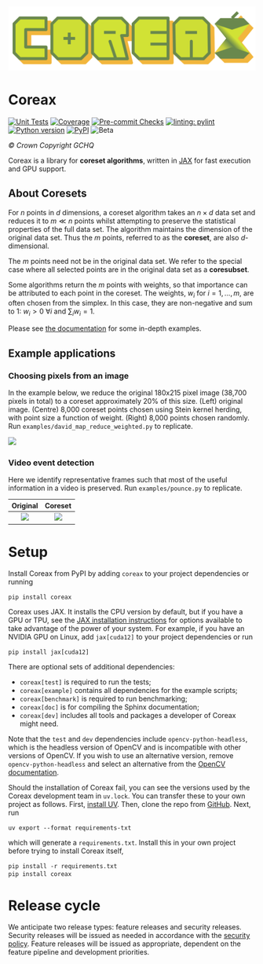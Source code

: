 <div align="center">
    <img alt="Coreax logo" src="https://raw.githubusercontent.com/gchq/coreax/main/documentation/assets/Logo.svg">
</div>

# Coreax

[![Unit Tests](https://github.com/gchq/coreax/actions/workflows/unittests.yml/badge.svg)](https://github.com/gchq/coreax/actions/workflows/unittests.yml)
[![Coverage](https://img.shields.io/endpoint?url=https%3A%2F%2Fraw.githubusercontent.com%2Fgchq%2Fcoreax-metadata%2Frefs%2Fheads%2Fmain%2Fcoverage%2Fcoreax_coverage.json)](https://github.com/gchq/coreax/actions/workflows/coverage.yml)
[![Pre-commit Checks](https://github.com/gchq/coreax/actions/workflows/pre_commit_checks.yml/badge.svg)](https://github.com/gchq/coreax/actions/workflows/pre_commit_checks.yml)
[![linting: pylint](https://img.shields.io/badge/linting-pylint-yellowgreen)](https://github.com/pylint-dev/pylint)
[![Python version](https://img.shields.io/pypi/pyversions/coreax.svg)](https://pypi.org/project/coreax)
[![PyPI](https://img.shields.io/pypi/v/coreax)](https://pypi.org/project/coreax)
![Beta](https://img.shields.io/badge/pre--release-beta-red)

_© Crown Copyright GCHQ_

Coreax is a library for **coreset algorithms**, written in <a href="https://jax.readthedocs.io/en/latest/notebooks/quickstart.html" target="_blank">JAX</a> for fast execution and GPU support.

## About Coresets

For $n$ points in $d$ dimensions, a coreset algorithm takes an $n \times d$ data set and
reduces it to $m \ll n$ points whilst attempting to preserve the statistical properties
of the full data set. The algorithm maintains the dimension of the original data set.
Thus the $m$ points, referred to as the **coreset**, are also $d$-dimensional.

The $m$ points need not be in the original data set. We refer to the special case where
all selected points are in the original data set as a **coresubset**.

Some algorithms return the $m$ points with weights, so that importance can be
attributed to each point in the coreset. The weights, $w_i$ for $i=1,...,m$, are often
chosen from the simplex. In this case, they are non-negative and sum to 1:
$w_i >0$ $\forall i$ and $\sum_{i} w_i =1$.

Please see [the documentation](https://coreax.readthedocs.io/en/latest/quickstart.html) for some in-depth examples.


##  Example applications

### Choosing pixels from an image

In the example below, we reduce the original 180x215
pixel image (38,700 pixels in total) to a coreset approximately 20% of this size.
(Left) original image.
(Centre) 8,000 coreset points chosen using Stein kernel herding, with point size a
function of weight.
(Right) 8,000 points chosen randomly.
Run `examples/david_map_reduce_weighted.py` to  replicate.

![](https://raw.githubusercontent.com/gchq/coreax/main/examples/data/david_coreset.png)


### Video event detection

Here we identify representative frames such that most of the
useful information in a video is preserved.
Run `examples/pounce.py` to replicate.

|                                 Original                                 |                                     Coreset                                      |
|:------------------------------------------------------------------------:|:--------------------------------------------------------------------------------:|
| ![](https://raw.githubusercontent.com/gchq/coreax/main/examples/pounce/pounce.gif) | ![](https://raw.githubusercontent.com/gchq/coreax/main/examples/pounce/pounce_coreset.gif) |


# Setup

Install Coreax from PyPI by adding `coreax` to your project dependencies or running
```shell
pip install coreax
```

Coreax uses JAX. It installs the CPU version by default, but if you have a GPU or TPU,
see the
[JAX installation instructions](https://jax.readthedocs.io/en/latest/installation.html)
for options available to take advantage of the power of your system. For example, if you
have an NVIDIA GPU on Linux, add `jax[cuda12]` to your project dependencies or run
```shell
pip install jax[cuda12]
```

There are optional sets of additional dependencies:
* `coreax[test]` is required to run the tests;
* `coreax[example]` contains all dependencies for the example scripts;
* `coreax[benchmark]` is required to run benchmarking;
* `coreax[doc]` is for compiling the Sphinx documentation;
* `coreax[dev]` includes all tools and packages a developer of Coreax might need.

Note that the `test` and `dev` dependencies include `opencv-python-headless`, which is
the headless version of OpenCV and is incompatible with other versions of OpenCV. If you
wish to use an alternative version, remove `opencv-python-headless` and select an
alternative from the
[OpenCV documentation](https://pypi.org/project/opencv-python-headless/).

Should the installation of Coreax fail, you can see the versions used by the Coreax
development team in `uv.lock`. You can transfer these to your own project as follows.
First, [install UV](https://docs.astral.sh/uv/getting-started/installation/). Then,
clone the repo from [GitHub](https://github.com/gchq/coreax). Next, run
```shell
uv export --format requirements-txt
```
which will generate a `requirements.txt`. Install this in your own project before trying
to install Coreax itself,
```shell
pip install -r requirements.txt
pip install coreax
```

# Release cycle

We anticipate two release types: feature releases and security releases. Security
releases will be issued as needed in accordance with the
[security policy](https://github.com/gchq/coreax/security/policy). Feature releases will
be issued as appropriate, dependent on the feature pipeline and development priorities.
